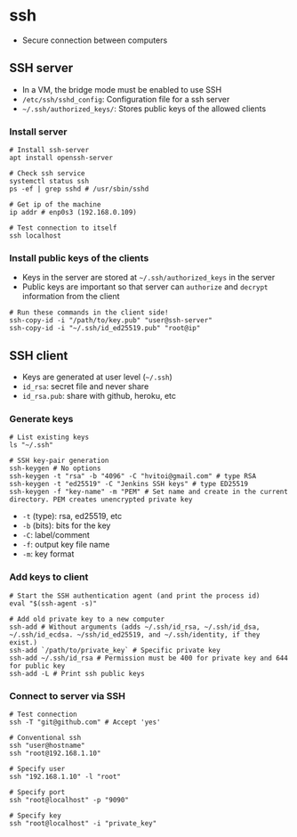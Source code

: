 # ssh

- Secure connection between computers

## SSH server

- In a VM, the bridge mode must be enabled to use SSH
- `/etc/ssh/sshd_config`: Configuration file for a ssh server
- `~/.ssh/authorized_keys/`: Stores public keys of the allowed clients

### Install server

```shell
# Install ssh-server
apt install openssh-server

# Check ssh service
systemctl status ssh
ps -ef | grep sshd # /usr/sbin/sshd

# Get ip of the machine
ip addr # enp0s3 (192.168.0.109)

# Test connection to itself
ssh localhost
```

### Install public keys of the clients

- Keys in the server are stored at `~/.ssh/authorized_keys` in the server
- Public keys are important so that server can `authorize` and `decrypt` information from the client

```shell
# Run these commands in the client side!
ssh-copy-id -i "/path/to/key.pub" "user@ssh-server"
ssh-copy-id -i "~/.ssh/id_ed25519.pub" "root@ip"
```

## SSH client

- Keys are generated at user level (`~/.ssh`)
- `id_rsa`: secret file and never share
- `id_rsa.pub`: share with github, heroku, etc

### Generate keys

```shell
# List existing keys
ls "~/.ssh"

# SSH key-pair generation
ssh-keygen # No options
ssh-keygen -t "rsa" -b "4096" -C "hvitoi@gmail.com" # type RSA
ssh-keygen -t "ed25519" -C "Jenkins SSH keys" # type ED25519
ssh-keygen -f "key-name" -m "PEM" # Set name and create in the current directory. PEM creates unencrypted private key
```

- `-t` (type): rsa, ed25519, etc
- `-b` (bits): bits for the key
- `-C`: label/comment
- `-f`: output key file name
- `-m`: key format

### Add keys to client

```shell
# Start the SSH authentication agent (and print the process id)
eval "$(ssh-agent -s)"

# Add old private key to a new computer
ssh-add # Without arguments (adds ~/.ssh/id_rsa, ~/.ssh/id_dsa, ~/.ssh/id_ecdsa. ~/ssh/id_ed25519, and ~/.ssh/identity, if they exist.)
ssh-add `/path/to/private_key` # Specific private key
ssh-add ~/.ssh/id_rsa # Permission must be 400 for private key and 644 for public key
ssh-add -L # Print ssh public keys
```

### Connect to server via SSH

```shell
# Test connection
ssh -T "git@github.com" # Accept 'yes'

# Conventional ssh
ssh "user@hostname"
ssh "root@192.168.1.10"

# Specify user
ssh "192.168.1.10" -l "root"

# Specify port
ssh "root@localhost" -p "9090"

# Specify key
ssh "root@localhost" -i "private_key"
```
